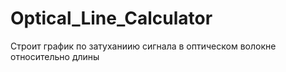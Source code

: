 # Optical_Line_Calculator

Строит график по затуханиию сигнала в оптическом волокне относительно длины
